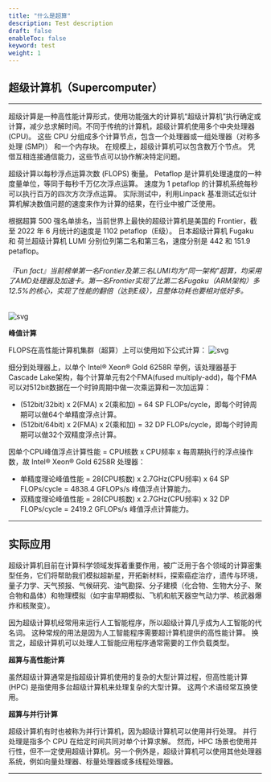 ```yaml
---
title: "什么是超算"
description: Test description
draft: false
enableToc: false
keyword: test
weight: 1
---
```

## 超级计算机（Supercomputer）

***


超级计算是一种高性能计算形式，使用功能强大的计算机“超级计算机”执行确定或计算，减少总求解时间。不同于传统的计算机，超级计算机使用多个中央处理器 (CPU)。 这些 CPU 分组成多个计算节点，包含一个处理器或一组处理器（对称多处理 (SMP)） 和一个内存块。 在规模上，超级计算机可以包含数万个节点。 凭借互相连接通信能力，这些节点可以协作解决特定问题。 

超级计算以每秒浮点运算次数 (FLOPS) 衡量。 Petaflop 是计算机处理速度的一种度量单位，等同于每秒千万亿次浮点运算。 速度为 1 petaflop 的计算机系统每秒可以执行百万的四次方次浮点运算。 实际测试中，利用Linpack 基准测试近似计算机解决数值问题的速度来作为计算的结果，在行业中被广泛使用。

根据超算 500 强名单排名，当前世界上最快的超级计算机是美国的 Frontier，截至 2022 年 6 月统计的速度是 1102 petaflop（E级）。 日本超级计算机 Fugaku 和 荷兰超级计算机 LUMI 分别位列第二名和第三名，速度分别是 442 和 151.9 petaflop。

###### 『Fun fact』当前榜单第一名Frontier及第三名LUMI均为“同一架构”超算，均采用了AMD处理器及加速卡。第一名Frontier实现了比第二名Fugaku（ARM架构）多12.5%的核心，实现了性能的翻倍（达到E级），且整体功耗也要相对低好多。

![svg](/chaosuan/jnsupercomputer/supercomputerintroduction/_image/top500.png)

**峰值计算**

FLOPS在高性能计算机集群（超算）上可以使用如下公式计算：
![svg](/chaosuan/jnsupercomputer/supercomputerintroduction/_image/mflops.svg)

细分到处理器上，以单个 Intel® Xeon® Gold 6258R 举例，该处理器基于Cascade Lake架构，每个计算单元有2个FMA(fused multiply-add)，每个FMA可以对512bit数据在一个时钟周期中做一次乘运算和一次加运算：

- (512bit/32bit) x 2(FMA) x 2(乘和加) = 64 SP FLOPs/cycle，即每个时钟周期可以做64个单精度浮点计算。
- (512bit/64bit) x 2(FMA) x 2(乘和加) = 32 DP FLOPs/cycle，即每个时钟周期可以做32个双精度浮点计算。

因单个CPU峰值浮点计算性能 = CPU核数 x CPU频率 x 每周期执行的浮点操作数，故 Intel® Xeon® Gold 6258R 处理器：

- 单精度理论峰值性能 = 28(CPU核数) x 2.7GHz(CPU频率) x 64 SP FLOPs/cycle = 4838.4 GFLOPs/s 峰值浮点计算能力。 
- 双精度理论峰值性能 = 28(CPU核数) x 2.7GHz(CPU频率) x 32 DP FLOPs/cycle = 2419.2 GFLOPs/s 峰值浮点计算能力。 

***

## 实际应用

超级计算机目前在计算科学领域发挥着重要作用，被广泛用于各个领域的计算密集型任务，它们将帮助我们模拟超新星，开拓新材料，探索癌症治疗，遗传与环境，量子力学、天气预报、气候研究、油气勘探、分子建模（化合物、生物大分子、聚合物和晶体）和物理模拟（如宇宙早期模拟、飞机和航天器空气动力学、核武器爆炸和核聚变）。

因为超级计算机经常用来运行人工智能程序，所以超级计算几乎成为人工智能的代名词。 这种常规的用法是因为人工智能程序需要超计算机提供的高性能计算。 换言之，超级计算机可以处理人工智能应用程序通常需要的工作负载类型。

**超算与高性能计算**

虽然超级计算通常是指超级计算机使用的复杂的大型计算过程，但高性能计算 (HPC) 是指使用多台超级计算机来处理复杂的大型计算。 这两个术语经常互换使用。

**超算与并行计算**

超级计算机有时也被称为并行计算机，因为超级计算机可以使用并行处理。 并行处理是指多个 CPU 在给定时间共同对单个计算求解。 然而，HPC 场景也使用并行性，但不一定使用超级计算机。另一个例外是，超级计算机可以使用其他处理器系统，例如向量处理器、标量处理器或多线程处理器。

------
